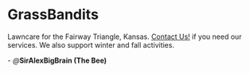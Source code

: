 # GrassBandits

Lawncare for the Fairway Triangle, Kansas. <a class="button" href="tel:911">Contact Us!<a> if you need our services.
We also support winter and fall activities.

\- *@*__SirAlexBigBrain (The Bee)__


